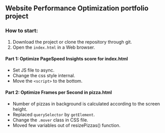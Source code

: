 ## Website Performance Optimization portfolio project

### How to start:
1. Download the project or clone the repository through git.
2. Open the ```index.html``` in a Web browser.

#### Part 1: Optimize PageSpeed Insights score for index.html

* Set JS file to async.
* Change the css style internal.
* Move the ```<script>``` to the bottom.

#### Part 2: Optimize Frames per Second in pizza.html

* Number of pizzas in background is calculated according to the screen height.
* Replaced ```querySelector``` by ```getElement```.
* Change the ```.mover``` class in CSS file.
* Moved few variables out of resizePizzas() function.

